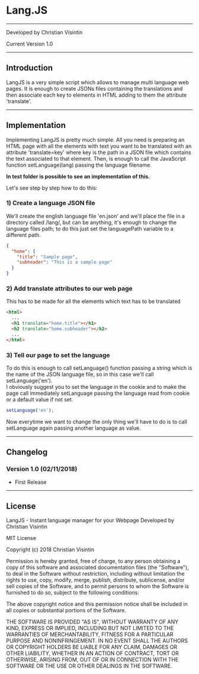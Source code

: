 # Lang.JS

---

Developed by Christian Visintin

Current Version 1.0

---

## Introduction

LangJS is a very simple script which allows to manage multi language web pages. It is enough to create JSONs files containing the translations and then associate each key to elements in HTML adding to them the attribute 'translate'.

---

## Implementation

Implementing LangJS is pretty much simple. All you need is preparing an HTML page with all the elements with text you want to be translated with an attribute 'translate=key' where key is the path in a JSON file which contains the text associated to that element. Then, is enough to call the JavaScript function setLanguage(lang) passing the language filename.  

**In test folder is possible to see an implementation of this.**

Let's see step by step how to do this:

### 1) Create a language JSON file

We'll create the english language file 'en.json' and we'll place the file in a directory called /lang/, but can be anything, it's enough to change the language files path; to do this just set the languagePath variable to a different path.

```json
{
  "home": {
    "title": "Sample page",
    "subheader": "This is a sample page"
  }
}
```

### 2) Add translate attributes to our web page

This has to be made for all the elements which text has to be translated

```html
<html>
  ...
  <h1 translate="home.title"></h1>
  <h2 translate="home.subheader"></h2>
  ...
</html>
```

### 3) Tell our page to set the language

To do this is enough to call setLanguage() function passing a string which is the name of the JSON language file, so in this case we'll call setLanguage('en').  
I obviously suggest you to set the language in the cookie and to make the page call immediately setLanguage passing the language read from cookie or a default value if not set.

```js
setLanguage('en');
```

Now everytime we want to change the only thing we'll have to do is to call setLanguage again passing another language as value.

---

## Changelog

### Version 1.0 (02/11/2018)

* First Release

---

## License

LangJS - Instant language manager for your Webpage
Developed by Christian Visintin

MIT License

Copyright (c) 2018 Christian Visintin

Permission is hereby granted, free of charge, to any person obtaining a copy
of this software and associated documentation files (the "Software"), to deal
in the Software without restriction, including without limitation the rights
to use, copy, modify, merge, publish, distribute, sublicense, and/or sell
copies of the Software, and to permit persons to whom the Software is
furnished to do so, subject to the following conditions:

The above copyright notice and this permission notice shall be included in all
copies or substantial portions of the Software.

THE SOFTWARE IS PROVIDED "AS IS", WITHOUT WARRANTY OF ANY KIND, EXPRESS OR
IMPLIED, INCLUDING BUT NOT LIMITED TO THE WARRANTIES OF MERCHANTABILITY,
FITNESS FOR A PARTICULAR PURPOSE AND NONINFRINGEMENT. IN NO EVENT SHALL THE
AUTHORS OR COPYRIGHT HOLDERS BE LIABLE FOR ANY CLAIM, DAMAGES OR OTHER
LIABILITY, WHETHER IN AN ACTION OF CONTRACT, TORT OR OTHERWISE, ARISING FROM,
OUT OF OR IN CONNECTION WITH THE SOFTWARE OR THE USE OR OTHER DEALINGS IN THE
SOFTWARE.
